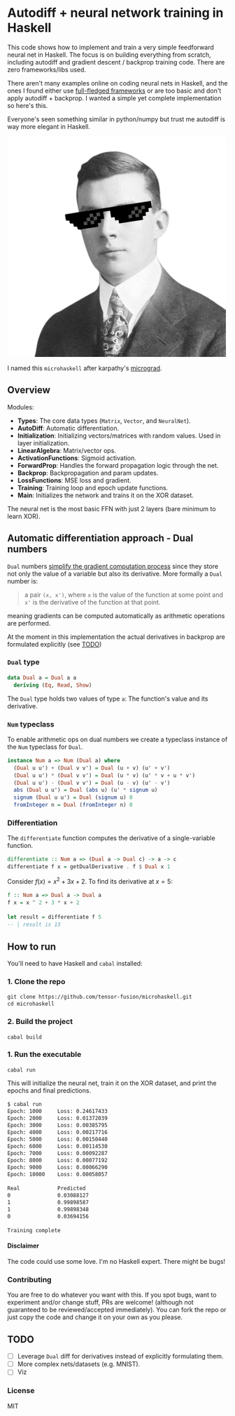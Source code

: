 # Autodiff + neural network training in Haskell

This code shows how to implement and train a very simple feedforward neural net in Haskell.
The focus is on building everything from scratch, including autodiff and gradient descent / backprop training code. There are zero frameworks/libs used.

There aren't many examples online on coding neural nets in Haskell, and the ones I found either use [full-fledged frameworks](https://hackage.haskell.org/package/neural) or are too basic and don't apply autodiff + backprop. I wanted a simple yet complete implementation so here's this.

Everyone's seen something similar in python/numpy but trust me autodiff is way more elegant in Haskell.

<img src="./images/haskell.png" width="500px"></img>

I named this `microhaskell` after karpathy's [micrograd](https://github.com/karpathy/micrograd).

## Overview

Modules:

- **Types**: The core data types (`Matrix`, `Vector`, and `NeuralNet`).
- **AutoDiff**: Automatic differentiation. 
- **Initialization**: Initializing vectors/matrices with random values. Used in layer initialization.
- **LinearAlgebra**: Matrix/vector ops.
- **ActivationFunctions**: Sigmoid activation.
- **ForwardProp**: Handles the forward propagation logic through the net.
- **Backprop**: Backpropagation and param updates.
- **LossFunctions**: MSE loss and gradient.
- **Training**: Training loop and epoch update functions.
- **Main**: Initializes the network and trains it on the XOR dataset.

The neural net is the most basic FFN with just 2 layers (bare minimum to learn XOR).


## Automatic differentiation approach - Dual numbers

`Dual` numbers [simplify the gradient computation process](https://www.danielbrice.net/blog/automatic-differentiation-is-trivial-in-haskell/) since they store not only the value of a variable but also its derivative. More formally a `Dual` number is:

> a pair `(x, x')`, where `x` is the value of the function at some point and `x'` is the derivative of the function at that point.

meaning gradients can be computed automatically as arithmetic operations are performed.

At the moment in this implementation the actual derivatives in backprop are formulated explicitly (see [TODO](#todo))

### `Dual` type

```haskell
data Dual a = Dual a a
  deriving (Eq, Read, Show)
```

The `Dual` type holds two values of type `a`: The function's value and its derivative.

### `Num` typeclass

To enable arithmetic ops on dual numbers we create a typeclass instance of the `Num` typeclass for `Dual`.

```haskell
instance Num a => Num (Dual a) where
  (Dual u u') + (Dual v v') = Dual (u + v) (u' + v')
  (Dual u u') * (Dual v v') = Dual (u * v) (u' * v + u * v')
  (Dual u u') - (Dual v v') = Dual (u - v) (u' - v')
  abs (Dual u u') = Dual (abs u) (u' * signum u)
  signum (Dual u u') = Dual (signum u) 0
  fromInteger n = Dual (fromInteger n) 0
```

### Differentiation

The `differentiate` function computes the derivative of a single-variable function.

```haskell
differentiate :: Num a => (Dual a -> Dual c) -> a -> c
differentiate f x = getDualDerivative . f $ Dual x 1
```

Consider $f(x) = x^2 + 3x + 2$. To find its derivative at $x = 5$:

```haskell
f :: Num a => Dual a -> Dual a
f x = x ^ 2 + 3 * x + 2

let result = differentiate f 5
-- | result is 13
```


## How to run

You'll need to have Haskell and `cabal` installed:

### 1. Clone the repo
```
git clone https://github.com/tensor-fusion/microhaskell.git
cd microhaskell
```

### 2. Build the project
```
cabal build
```

### 1. Run the executable
```
cabal run
```

This will initialize the neural net, train it on the XOR dataset, and print the epochs and final predictions.

```
$ cabal run
Epoch: 1000     Loss: 0.24617433
Epoch: 2000     Loss: 0.01372039
Epoch: 3000     Loss: 0.00385795
Epoch: 4000     Loss: 0.00217716
Epoch: 5000     Loss: 0.00150440
Epoch: 6000     Loss: 0.00114530
Epoch: 7000     Loss: 0.00092287
Epoch: 8000     Loss: 0.00077192
Epoch: 9000     Loss: 0.00066290
Epoch: 10000    Loss: 0.00058057

Real            Predicted
0               0.03088127
1               0.99898587
1               0.99898348
0               0.03694156

Training complete
```

#### Disclaimer
The code could use some love. I'm no Haskell expert.
There might be bugs!


### Contributing

You are free to do whatever you want with this. If you spot bugs, want to experiment and/or change stuff, PRs are welcome! (although not guaranteed to be reviewed/accepted immediately). You can fork the repo or just copy the code and change it on your own as you please.

## TODO
- [ ] Leverage `Dual` diff for derivatives instead of explicitly formulating them.
- [ ] More complex nets/datasets (e.g. MNIST).
- [ ] Viz

### License

MIT